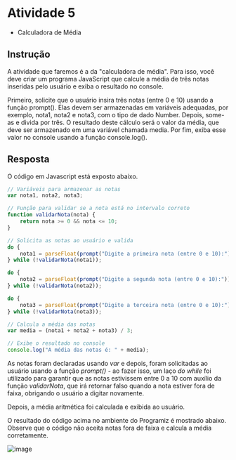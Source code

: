 # Atividade 5
- Calculadora de Média

## Instrução
A atividade que faremos é a da "calculadora de média". Para isso, você deve criar um programa JavaScript que calcule a média de três notas inseridas pelo usuário e exiba o resultado no console.

Primeiro, solicite que o usuário insira três notas (entre 0 e 10) usando a função prompt(). Elas devem ser armazenadas em variáveis adequadas, por exemplo, nota1, nota2 e nota3, com o tipo de dado Number. Depois, some-as e divida por três. O resultado deste cálculo será o valor da média, que deve ser armazenado em uma variável chamada media. Por fim, exiba esse valor no console usando a função console.log().

## Resposta
O código em Javascript está exposto abaixo.

```js
// Variáveis para armazenar as notas
var nota1, nota2, nota3;

// Função para validar se a nota está no intervalo correto
function validarNota(nota) {
    return nota >= 0 && nota <= 10;
}

// Solicita as notas ao usuário e valida
do {
    nota1 = parseFloat(prompt("Digite a primeira nota (entre 0 e 10):"));
} while (!validarNota(nota1));

do {
    nota2 = parseFloat(prompt("Digite a segunda nota (entre 0 e 10):"));
} while (!validarNota(nota2));

do {
    nota3 = parseFloat(prompt("Digite a terceira nota (entre 0 e 10):"));
} while (!validarNota(nota3));

// Calcula a média das notas
var media = (nota1 + nota2 + nota3) / 3;

// Exibe o resultado no console
console.log("A média das notas é: " + media);

```

As notas foram declaradas usando _var_ e depois, foram solicitadas ao usuário usando a função _prompt()_ - ao fazer isso, um laço _do while_ foi utilizado para garantir que as notas estivissem entre 0 a 10 com auxílio da função _validarNota_, que irá retornar falso quando a nota estiver fora de faixa, obrigando o usuário a digitar novamente.

Depois, a média aritmética foi calculada e exibida ao usuário.

O resultado do código acima no ambiente do Programiz é mostrado abaixo. Observe que o código não aceita notas fora de faixa e calcula a média corretamente.

![image](https://github.com/pedro-varela1/CursoFAP-SoftexPernambuco/assets/93870597/64bd60d6-5973-4bb5-b986-b8c4f932309e)
